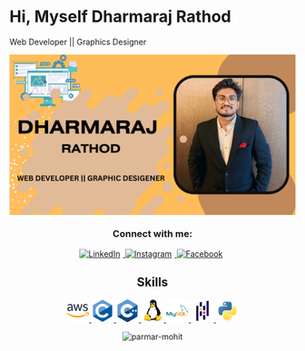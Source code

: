 <!DOCTYPE html>
<html lang="en">
<head>
  <meta charset="UTF-8">
  <meta name="viewport" content="width=device-width, initial-scale=1.0">
</head>
<body>
    <h1>Hi, Myself Dharmaraj Rathod</h1>
    <p>Web Developer || Graphics Designer</p>
    <p align="center"> 
        <img align="center" src="./images/cover.png" alt="LinkedIn Banner" />
    </p>
    <h3 align="center">Connect with me:</h3>
<div align="center" class="contact-info">
  <a class="contact-link" href="https://www.linkedin.com/in/dharmaraj-rathod-105094202/">
    <img src="https://img.icons8.com/color/48/000000/linkedin.png" alt="LinkedIn" style="padding-right: 5px;"/>
  </a>
  <a class="contact-link" href="https://www.instagram.com/dharmaraj_rathod/">
    <img src="https://img.icons8.com/color/48/000000/instagram-new.png" alt="Instagram" style="padding-right: 5px;"/>
  </a>
  <a class="contact-link" href="https://www.facebook.com/rathod.dharmaraj.94/">
    <img src="https://img.icons8.com/color/48/000000/facebook-new.png" alt="Facebook" style="padding-right: 5px;"/>
  </a>
</div>
</p>
    <div  align="center" class="skills">
      <h2>Skills</h2>
      <a href="https://aws.amazon.com" target="_blank" rel="noreferrer"> <img src="https://raw.githubusercontent.com/devicons/devicon/master/icons/amazonwebservices/amazonwebservices-original-wordmark.svg" alt="aws" width="40" height="40"/> </a> 
      <a href="https://www.cprogramming.com/" target="_blank" rel="noreferrer"> <img src="https://raw.githubusercontent.com/devicons/devicon/master/icons/c/c-original.svg" alt="c" width="40" height="40"/> </a> 
      <a href="https://www.w3schools.com/cpp/" target="_blank" rel="noreferrer"> <img src="https://raw.githubusercontent.com/devicons/devicon/master/icons/cplusplus/cplusplus-original.svg" alt="cplusplus" width="40" height="40"/> </a>
      <a href="https://www.linux.org/" target="_blank" rel="noreferrer"> <img src="https://raw.githubusercontent.com/devicons/devicon/master/icons/linux/linux-original.svg" alt="linux" width="40" height="40"/> </a> 
      <a href="https://www.mysql.com/" target="_blank" rel="noreferrer"> <img src="https://raw.githubusercontent.com/devicons/devicon/master/icons/mysql/mysql-original-wordmark.svg" alt="mysql" width="40" height="40"/> </a> 
      <a href="https://pandas.pydata.org/" target="_blank" rel="noreferrer"> <img src="https://raw.githubusercontent.com/devicons/devicon/2ae2a900d2f041da66e950e4d48052658d850630/icons/pandas/pandas-original.svg" alt="pandas" width="40" height="40"/> </a> 
      <a href="https://www.python.org" target="_blank" rel="noreferrer"> <img src="https://raw.githubusercontent.com/devicons/devicon/master/icons/python/python-original.svg" alt="python" width="40" height="40"/> </a> 
      <p align="center"><img src="https://github-readme-stats-sigma-five.vercel.app/api/top-langs?username=dharmarajrathod&show_icons=true&locale=en&layout=compact" alt="parmar-mohit" /></p>
    </div>
  </div>
</body>
</html>
